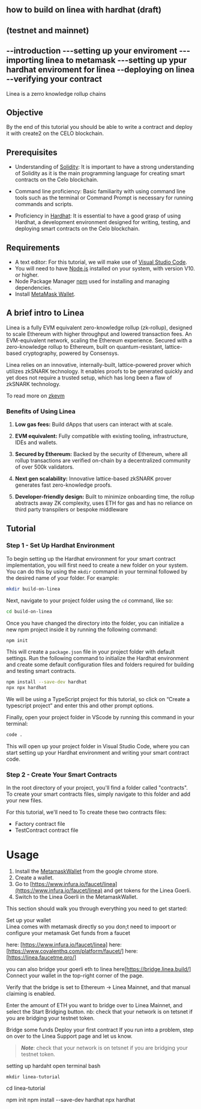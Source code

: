 ## how to build on linea with hardhat (draft)
(testnet and mainnet)
-----------------------------
--introduction
---setting up your enviroment
---importing linea to metamask
---setting up ypur hardhat enviroment for linea
--deploying on linea
--verifying your contract
------------------------------------
Linea is a zerro knowledge rollup chains


## Objective

By the end of this tutorial you should be able to write a contract and deploy it with create2 on the CELO blockchain.

## Prerequisites

- Understanding of [Solidity](https://soliditylang.org/): It is important to have a strong understanding of Solidity as it is the main programming language for creating smart contracts on the Celo blockchain.

- Command line proficiency: Basic familiarity with using command line tools such as the terminal or Command Prompt is necessary for running commands and scripts.

- Proficiency in [Hardhat](https://hardhat.org/): It is essential to have a good grasp of using Hardhat, a development environment designed for writing, testing, and deploying smart contracts on the Celo blockchain.

## Requirements

- A text editor: For this tutorial, we will make use of [Visual Studio Code](https://code.visualstudio.com/).
- You will need to have [Node.js](https://nodejs.org/en) installed on your system, with version V10. or higher.
- Node Package Manager [npm](https://docs.npmjs.com/downloading-and-installing-node-js-and-npm) used for installing and managing dependencies.
-  Install [MetaMask Wallet](https://metamask.io/download/).

## A brief intro to Linea
Linea is a fully EVM equivalent zero-knowledge rollup (zk-rollup), designed to scale Ethereum with higher throughput and lowered transaction fees.
An EVM-equivalent network, scaling the Ethereum experience. Secured with a zero-knowledge rollup to Ethereum, built on quantum-resistant, lattice-based cryptography, powered by Consensys.

Linea relies on an innovative, internally-built, lattice-powered prover which utilizes zkSNARK technology. It enables proofs to be generated quickly and yet does not require a trusted setup, which has long been a flaw of zkSNARK technology.

To read more on [zkevm](https://consensys.net/zkevm/) 


### Benefits of Using Linea

1. **Low gas fees:**  Build dApps that users can interact with at scale.

2. **EVM equivalent:** Fully compatible with existing tooling, infrastructure, IDEs and wallets.

3. **Secured by Ethereum:** Backed by the security of Ethereum, where all rollup transactions are verified on-chain by a decentralized community of over 500k validators.

4. **Next gen scalability:** Innovative lattice-based zkSNARK prover generates fast zero-knowledge proofs.

5. **Developer-friendly design:** Built to minimize onboarding time, the rollup abstracts away ZK complexity, uses ETH for gas and has no reliance on third party transpilers or bespoke middleware

## Tutorial

### Step 1 - Set Up Hardhat Environment

To begin setting up the Hardhat environment for your smart contract implementation, you will first need to create a new folder on your system. You can do this by using the `mkdir` command in your terminal followed by the desired name of your folder. For example:

```bash
mkdir build-on-linea
```

Next, navigate to your project folder using the `cd` command, like so:

```bash
cd build-on-linea
```

Once you have changed the directory into the folder, you can initialize a new npm project inside it by running the following command:

```bash
npm init
```

This will create a `package.json` file in your project folder with default settings.
Run the following command to initialize the Hardhat environment and create some default configuration files and folders required for building and testing smart contracts.

```bash
npm install --save-dev hardhat
npx npx hardhat
```

We will be using a TypeScript project for this tutorial, so click on “Create a typescript project” and enter this and other prompt options.
<br/>

Finally, open your project folder in VScode by running this command in your terminal:

```bash
code .
```

This will open up your project folder in Visual Studio Code, where you can start setting up your Hardhat environment and writing your smart contract code.
<br/>


### Step 2 - Create Your Smart Contracts

In the root directory of your project, you'll find a folder called "contracts". To create your smart contracts files, simply navigate to this folder and add your new files.
<br/>

For this tutorial, we'll need to To create these two contracts files:

- Factory contract file
- TestContract contract file
















# Usage
1. Install the [MetamaskWallet](https://chrome.google.com/webstore/detail/metamask/nkbihfbeogaeaoehlefnkodbefgpgknn) from the google chrome store.
2. Create a wallet.
3. Go to [https://www.infura.io/faucet/linea](https://www.infura.io/faucet/linea) 
and get tokens for the Linea Goerli.
4. Switch to the Linea Goerli in the MetamaskWallet.



This section should walk you through everything you need to get started:

Set up your wallet   
Linea comes with metamask directly so you don;t need to impoort or configure your metamask
Get funds from a faucet

here: [https://www.infura.io/faucet/linea]
here: [https://www.covalenthq.com/platform/faucet/]
here: [https://linea.faucetme.pro/]

you can also bridge your goerli eth to linea 
here[https://bridge.linea.build/]
Connect your wallet in the top-right corner of the page.

Verify that the bridge is set to Ethereum → Linea Mainnet, and that manual claiming is enabled.

Enter the amount of ETH you want to bridge over to Linea Mainnet, and select the Start Bridging button.
nb: check that your network is on tetsnet if you are bridging your testnet token.

Bridge some funds
Deploy your first contract
If you run into a problem, step on over to the Linea Support page and let us know.


 >**_Note_**: check that your network is on tetsnet if you are bridging your testnet token.

setting up hardaht
open terminal
bash
```
mkdir linea-tutorial
```
cd linea-tutorial

npm init
npm install --save-dev hardhat
npx hardhat